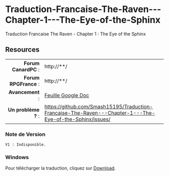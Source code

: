 Traduction-Francaise-The-Raven---Chapter-1---The-Eye-of-the-Sphinx
==================================================================

Traduction Francaise The Raven - Chapter 1 : The Eye of the Sphinx


## Resources

|||
|-----------------------------------:|:--------------------------|
|              **Forum CanardPC** : | http://**/ |
|          **Forum RPGFrance** : | http://**/ |
|                 **Avancement** : | [Feuille Google Doc](https://**/) |
|        **Un problème ?** : | https://github.com/Smash15195/Traduction-Francaise-The-Raven---Chapter-1---The-Eye-of-the-Sphinx/issues/ |


### Note de Version
```
V1 : Indisponible.
```

### Windows

Pour télécharger la traduction, cliquez sur [Download](Indisponible).